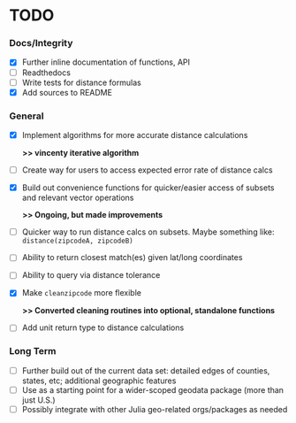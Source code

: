 # TODO

### Docs/Integrity

- [x] Further inline documentation of functions, API
- [ ] Readthedocs
- [ ] Write tests for distance formulas
- [x] Add sources to README

### General

- [x] Implement algorithms for more accurate distance calculations

    **>> vincenty iterative algorithm**
- [ ] Create way for users to access expected error rate of distance calcs
- [x] Build out convenience functions for quicker/easier access of subsets and
  relevant vector operations

    **>> Ongoing, but made improvements**
- [ ] Quicker way to run distance calcs on subsets. Maybe something like:
  `distance(zipcodeA, zipcodeB)`

- [ ] Ability to return closest match(es) given lat/long coordinates
- [ ] Ability to query via distance tolerance
- [x] Make `cleanzipcode` more flexible

    **>> Converted cleaning routines into optional, standalone functions**
- [ ] Add unit return type to distance calculations

### Long Term

- [ ] Further build out of the current data set: detailed edges of counties, states, etc; additional geographic features
- [ ] Use as a starting point for a wider-scoped geodata package (more than just U.S.)
- [ ] Possibly integrate with other Julia geo-related orgs/packages as needed
